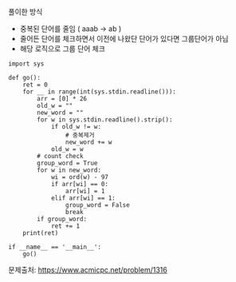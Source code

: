 풀이한 방식 
- 중복된 단어를 줄임 ( aaab -> ab )
- 줄어든 단어를 체크하면서 이전에 나왔단 단어가 있다면 그룹단어가 아님
- 해당 로직으로 그룹 단어 체크 
```python3
import sys

def go():
    ret = 0
    for __ in range(int(sys.stdin.readline())):
        arr = [0] * 26
        old_w = ""
        new_word = ""
        for w in sys.stdin.readline().strip():
            if old_w != w:
                # 중복제거
                new_word += w
            old_w = w
        # count check
        group_word = True
        for w in new_word:
            wi = ord(w) - 97
            if arr[wi] == 0:
                arr[wi] = 1
            elif arr[wi] == 1:
                group_word = False
                break
        if group_word:
            ret += 1
    print(ret)

if __name__ == '__main__':
    go()
```
문제출처: https://www.acmicpc.net/problem/1316
